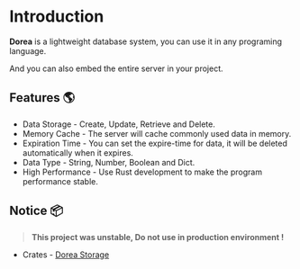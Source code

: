# Introduction

**Dorea** is a lightweight database system, you can use it in any programing language.

And you can also embed the entire server in your project.



## Features 🌎

- Data Storage - Create, Update, Retrieve and Delete.
- Memory Cache - The server will cache commonly used data in memory.
- Expiration Time - You can set the expire-time for data, it will be deleted automatically when it expires.
- Data Type - String, Number, Boolean and Dict.
- High Performance - Use Rust development to make the program performance stable.



## Notice 📦

>  **This project was unstable, Do not use in production environment !**



- Crates - [Dorea Storage](https://crates.io/crates/dorea)